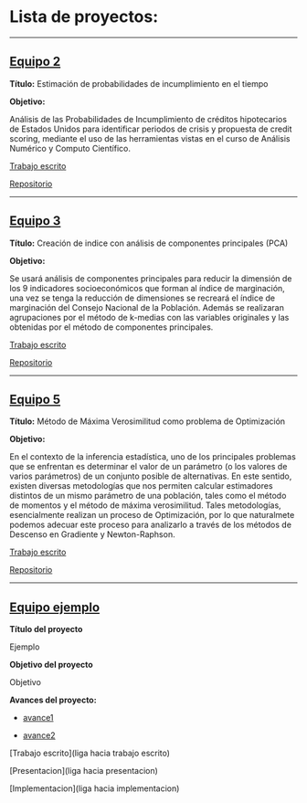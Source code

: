 # Lista de proyectos:

---

## [Equipo 2](equipos/equipo_2/)

**Título:** Estimación de probabilidades de incumplimiento en el tiempo

**Objetivo:**

Análisis de las Probabilidades de Incumplimiento de créditos hipotecarios de Estados Unidos para identificar periodos de crisis y propuesta de credit scoring, mediante el uso de las herramientas vistas en el curso de Análisis Numérico y Computo Científico.

[Trabajo escrito](https://github.com/arenitss/Proyecto_Final_Analisis_Numerico_Computo_Cientifico/blob/main/Reporte/Reporte.ipynb)

[Repositorio](https://github.com/arenitss/Proyecto_Final_Analisis_Numerico_Computo_Cientifico)


---

## [Equipo 3](equipos/equipo_3/)

**Título:** Creación de indice con análisis de componentes principales (PCA)

**Objetivo:**

Se usará análisis de componentes principales para reducir la dimensión de los 9 indicadores socioeconómicos que forman al índice de marginación, una vez se tenga la reducción de dimensiones se recreará el índice de marginación del Consejo Nacional de la Población. Además se realizaran agrupaciones por el método de k-medias con las variables originales y las obtenidas por el método de componentes principales.

[Trabajo escrito](https://github.com/AnaTorresR/PracticaFinalMNO/blob/main/Reporte.pdf)

[Repositorio](https://github.com/AnaTorresR/PracticaFinalMNO)

---

## [Equipo 5](equipos/equipo_hessiano/)

**Título:** Método de Máxima Verosimilitud como problema de Optimización

**Objetivo:**

En el contexto de la inferencia estadística, uno de los principales problemas que se enfrentan es determinar el valor de un parámetro (o los valores de varios parámetros) de un conjunto posible de alternativas. En este sentido, existen diversas metodologías que nos permiten calcular estimadores distintos de un mismo parámetro de una población, tales como el método de momentos y el método de máxima verosimilitud. Tales metodologías, esencialmente realizan un proceso de Optimización, por lo que naturalmete podemos adecuar este proceso para analizarlo a través de los métodos de Descenso en Gradiente y Newton-Raphson.

[Trabajo escrito](https://github.com/Rodriguit/Proyecto-final-equipo5-opt-2020/blob/main/reporte/ProyectoFinal_Opt_Equipo5.pdf)

[Repositorio](https://github.com/Rodriguit/Proyecto-final-equipo5-opt-2020)


---

## [Equipo ejemplo](equipos/equipo_ejemplo)

**Título del proyecto** 

Ejemplo

**Objetivo del proyecto**

Objetivo

**Avances del proyecto:**

* [avance1](equipos/equipo_ejemplo/avance1)

* [avance2](equipos/equipo_ejemplo/avance2)

[Trabajo escrito](liga hacia trabajo escrito)

[Presentacion](liga hacia presentacion)

[Implementacion](liga hacia implementacion)
